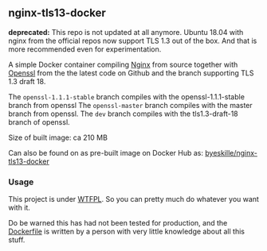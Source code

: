 ## nginx-tls13-docker

**deprecated:** This repo is not updated at all anymore. Ubuntu 18.04 with nginx from the official repos now support TLS 1.3 out of the box. And that is more recommended even for experimentation.

A simple Docker container compiling [Nginx](http://nginx.org/en/download.html) from source together with [Openssl](https://github.com/openssl/openssl/) from the the latest code on Github and the branch supporting TLS 1.3 draft 18.

The `openssl-1.1.1-stable` branch compiles with the openssl-1.1.1-stable branch from openssl
The `openssl-master` branch compiles with the master branch from openssl. The `dev` branch compiles with the tls1.3-draft-18 branch of openssl.

Size of built image: ca 210 MB

Can also be found on as pre-built image on Docker Hub as: [byeskille/nginx-tls13-docker](https://hub.docker.com/r/byeskille/nginx-tls13-docker/)

### Usage

This project is under [WTFPL](LICENSE.md). So you can pretty much do whatever you want with it.

Do be warned this has had not been tested for production, and the [Dockerfile](Dockerfile) is written by a person with very little knowledge about all this stuff.
